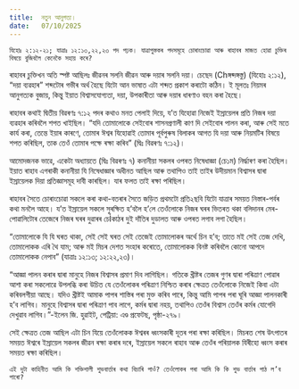 ```yaml
---
title:  নতুন আনুগত্য।
date:   07/10/2025
---
```


`যিহোঃ ২:১২-২১; যাত্ৰাঃ ১২:১৩,২২,২৩ পদ পঢ়ক। যাত্ৰাপুস্তকৰ পদসমূহে চোৰাংচোৱা আৰু ৰাহাবৰ মাজত হোৱা চুক্তিৰ বিষয়ে বুজিবলৈ কেনেকৈ সহায় কৰে?`

ৰাহাবৰ চুক্তিখন অতি স্পষ্ট আছিলঃ জীৱনৰ সলনি জীৱন আৰু দয়াৰ সলনি দয়া। চেছেদ (Chঙ্গব্দঙ্গস্তু) (যিহোঃ ২:১২), “দয়া ব্যৱহাৰ” শব্দটোৰ গভীৰ অৰ্থ হৈছে যিটো আন ভাষাত এটা শব্দত প্ৰকাশ কৰাটো কঠিন। ই মূলতঃ নিয়মৰ আনুগত্যক বুজায়, কিন্তু ইয়াত বিশ্বাসযোগ্যতা, দয়া, উপকাৰীতা আৰু দয়াৰ ধাৰণাও বহন কৰা হৈছে।

ৰাহাবৰ কথাই দ্বিতীয় বিৱৰণঃ ৭:১২ পদৰ কথাও মনত পেলাই দিয়ে, য’ত যিহোৱা নিজেই ইস্ৰায়েলৰ প্ৰতি নিজৰ দয়া ব্যৱহাৰ কৰিবলৈ শপত খাইছিল। “যদি তোমালোকে সেইবোৰ শাসনপ্ৰণালী কাণ দি সেইবোৰ পালন কৰা, আৰু সেই মতে কাৰ্য কৰা, তেন্তে ইয়াৰ কাৰণে, তোমাৰ ঈশ্বৰ যিহোৱাই তোমাৰ পূৰ্বপুৰুষ বিলাকৰ আগত যি দয়া আৰু নিয়মটিৰ বিষয়ে শপত কৰিছিল, তাক তেওঁ তোমাৰ পক্ষে ৰক্ষা কৰিব” (দ্বিঃ বিৱৰণঃ ৭:১২)।

আমোদজনক ভাৱে, একেটা অধ্যায়তে (দ্বিঃ বিৱৰণঃ ৭) কনানীয়া সকলৰ ওপৰত নিষেধাজ্ঞা (চে১ম) নির্দ্ধাৰণ কৰা হৈছিল। ইয়াত ৰাহাব এগৰাকী কনানীয়া যি নিষেধাজ্ঞাৰ অধীনত আছিল আৰু তথাপিও তাই তাইৰ উদীয়মান বিশ্বাসৰ দ্বাৰা ইস্ৰায়েলক দিয়া প্ৰতিজ্ঞাসমূহ দাবী কাৰছিল। যাৰ ফলত তাই ৰক্ষা পৰিছিল।

ৰাহাবৰ সৈতে চোৰাংচোৱা সকলে কৰা কথা-বতৰাৰ সৈতে জড়িত প্ৰথমটো প্ৰতি২ছবি যিটো যাত্ৰাৰ সময়ত নিস্তাৰ-পৰ্বৰ কথা মনলৈ আহে। য’ত ইস্ৰায়েল সকলে সুৰক্ষিত হ’বলৈ হ’লে তেওঁলোকে নিজৰ ঘৰৰ ভিতৰত থকা বলিদানৰ মেৰ-পোৱালিটোৰ তেজেৰে নিজৰ ঘৰৰ দুৱাৰৰ চেÌকাঠৰ দুই দাঁতিৰ দুডালত আৰু ওপৰত লগাব লগা হৈছিল।

“তোমালোকে যি যি ঘৰত থাকা, সেই সেই ঘৰত সেই তেজেই তোমালোকৰ অৰ্থে চিন হ’ব; তাতে মই সেই তেজ দেখি, তোমালোকক এৰি থৈ যাম; আৰু মই মিচৰ দেশত সংহাৰ কৰোতে, তোমালোকক বিনষ্ট কৰিবলৈ কোনো আপদে তোমালোকক নেপাব” (যাত্ৰাঃ ১২:১৩; ১২:২২,২৩)।

“আজ্ঞা পালন কৰাৰ দ্বাৰা মানুহে নিজৰ বিশ্বাসৰ প্ৰমাণ দিব লাগিছিল। গতিকে খ্ৰীষ্টৰ তেজৰ গুণৰ দ্বাৰা পৰিত্ৰাণ পোৱাৰ আশা কৰা সকলোৱে উপলব্ধি কৰা উচিত যে তেওঁলোকৰ পৰিত্ৰাণ নিশ্চিত কৰাৰ ক্ষেত্ৰত তেওঁলোকে নিজেই কিবা এটা কৰিবলগীয়া আছে। যদিও খ্ৰীষ্টই আমাক পাপৰ শাস্তিৰ পৰা মুক্ত কৰিব পাৰে, কিন্তু আমি পাপৰ পৰা ঘূৰি আজ্ঞা পালনকাৰী হ’ব লাগিব। মানুহে বিশ্বাসৰ দ্বাৰা পৰিত্ৰাণ পাব লাগে, কৰ্মৰ দ্বাৰা নহয়, তথাপিও তেওঁৰ বিশ্বাস তেওঁৰ কৰ্মৰ যোগেদি দেখুৱাব লাগিব।”-ইলেন জি. হুৱাইট, পেট্ৰিয়া: এণ্ড প্ৰফেটছ, পৃষ্ঠা-২৭৯।

সেই ক্ষেত্ৰত তেজ আছিল এটা চিন যিয়ে তেওঁলোকক ঈশ্বৰৰ ধ্বংসকাৰী দূতৰ পৰা ৰক্ষা কৰিছিল। মিচৰত শেষ উৎপাতৰ সময়ত ঈশ্বৰে ইস্ৰায়েল সকলৰ জীৱন ৰক্ষা কৰাৰ দৰে, ইস্ৰায়েল সকলে ৰাহাব আৰু তেওঁৰ পৰিয়ালক যিৰীহো ধ্বংস কৰাৰ সময়ত ৰক্ষা কৰিছিল।

`এই দুটা কাহিনীত আমি কি শক্তিশালী শুভবাৰ্ত্তাৰ কথা বিচাৰি পাওঁ? তেওঁলোকৰ পৰা আমি কি কি শুভ বাৰ্ত্তাৰ পাঠ ল’ব পাৰো?`